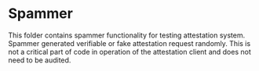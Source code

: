 # Spammer

This folder contains spammer functionality for testing attestation system. Spammer generated verifiable or fake attestation request randomly. This is not a critical part of code in operation of the attestation client and does not need to be audited.